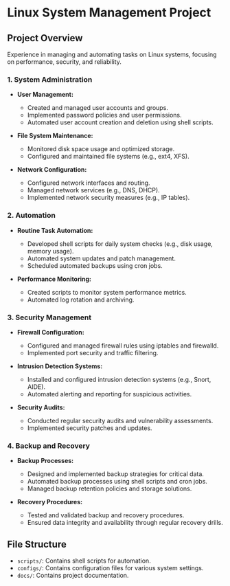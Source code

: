 # Linux System Management Project

## Project Overview
Experience in managing and automating tasks on Linux systems, focusing on performance, security, and reliability.


### 1. System Administration
- **User Management:**
  - Created and managed user accounts and groups.
  - Implemented password policies and user permissions.
  - Automated user account creation and deletion using shell scripts.

- **File System Maintenance:**
  - Monitored disk space usage and optimized storage.
  - Configured and maintained file systems (e.g., ext4, XFS).

- **Network Configuration:**
  - Configured network interfaces and routing.
  - Managed network services (e.g., DNS, DHCP).
  - Implemented network security measures (e.g., IP tables).

### 2. Automation
- **Routine Task Automation:**
  - Developed shell scripts for daily system checks (e.g., disk usage, memory usage).
  - Automated system updates and patch management.
  - Scheduled automated backups using cron jobs.

- **Performance Monitoring:**
  - Created scripts to monitor system performance metrics.
  - Automated log rotation and archiving.

### 3. Security Management
- **Firewall Configuration:**
  - Configured and managed firewall rules using iptables and firewalld.
  - Implemented port security and traffic filtering.

- **Intrusion Detection Systems:**
  - Installed and configured intrusion detection systems (e.g., Snort, AIDE).
  - Automated alerting and reporting for suspicious activities.

- **Security Audits:**
  - Conducted regular security audits and vulnerability assessments.
  - Implemented security patches and updates.

### 4. Backup and Recovery
- **Backup Processes:**
  - Designed and implemented backup strategies for critical data.
  - Automated backup processes using shell scripts and cron jobs.
  - Managed backup retention policies and storage solutions.

- **Recovery Procedures:**
  - Tested and validated backup and recovery procedures.
  - Ensured data integrity and availability through regular recovery drills.

## File Structure
- `scripts/`: Contains shell scripts for automation.
- `configs/`: Contains configuration files for various system settings.
- `docs/`: Contains project documentation.


